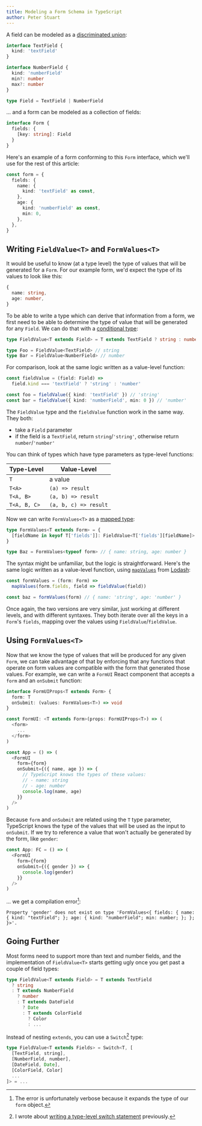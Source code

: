 ```yaml
---
title: Modeling a Form Schema in TypeScript
author: Peter Stuart
---
```


A field can be modeled as a [discriminated union][discriminated-union]:

```typescript
interface TextField {
  kind: 'textField'
}

interface NumberField {
  kind: 'numberField'
  min?: number
  max?: number
}

type Field = TextField | NumberField
```

... and a form can be modeled as a collection of fields:

```typescript
interface Form {
  fields: {
    [key: string]: Field
  }
}
```

Here's an example of a form conforming to this `Form` interface, which we'll use for the rest of this article:

```typescript
const form = {
  fields: {
    name: {
      kind: 'textField' as const,
    },
    age: {
      kind: 'numberField' as const,
      min: 0,
    },
  },
}
```

## Writing `FieldValue<T>` and `FormValues<T>`

It would be useful to know (at a type level) the type of values that will be generated for a `Form`. For our example form, we'd expect the type of its values to look like this:

```typescript
{
  name: string,
  age: number,
}
```

To be able to write a type which can derive that information from a form, we first need to be able to determine the type of value that will be generated for any `Field`. We can do that with a [conditional type][conditional-type]:

```typescript
type FieldValue<T extends Field> = T extends TextField ? string : number

type Foo = FieldValue<TextField> // string
type Bar = FieldValue<NumberField> // number
```

For comparison, look at the same logic written as a value-level function:

```typescript
const fieldValue = (field: Field) =>
  field.kind === 'textField' ? 'string' : 'number'

const foo = fieldValue({ kind: 'textField' }) // 'string'
const bar = fieldValue({ kind: 'numberField', min: 0 }) // 'number'
```

The `FieldValue` type and the `fieldValue` function work in the same way. They both:

- take a `Field` parameter
- if the field is a `TextField`, return `string`/`'string'`, otherwise return `number`/`'number'`

You can think of types which have type parameters as type-level functions:

| Type-Level   | Value-Level           |
| ----------   | -----------           |
| `T`          | a value               |
| `T<A>`       | `(a) => result`       |
| `T<A, B>`    | `(a, b) => result`    |
| `T<A, B, C>` | `(a, b, c) => result` |

Now we can write `FormValues<T>` as a [mapped type][mapped-type]:

```typescript
type FormValues<T extends Form> = {
  [fieldName in keyof T['fields']]: FieldValue<T['fields'][fieldName]>
}

type Baz = FormValues<typeof form> // { name: string, age: number }
```

The syntax might be unfamiliar, but the logic is straightforward. Here's the same logic written as a value-level function, using [`mapValues`][map-values] from [Lodash][lodash]:

```typescript
const formValues = (form: Form) =>
  mapValues(form.fields, field => fieldValue(field))

const baz = formValues(form) // { name: 'string', age: 'number' }
```

Once again, the two versions are very similar, just working at different levels, and with different syntaxes. They both iterate over all the keys in a `Form`'s `fields`, mapping over the values using `FieldValue`/`fieldValue`.

## Using `FormValues<T>`

Now that we know the type of values that will be produced for any given `Form`, we can take advantage of that by enforcing that any functions that operate on form values are compatible with the form that generated those values. For example, we can write a `FormUI` React component that accepts a `form` and an `onSubmit` function:

```typescript
interface FormUIProps<T extends Form> {
  form: T
  onSubmit: (values: FormValues<T>) => void
}

const FormUI: <T extends Form>(props: FormUIProps<T>) => (
  <form>
    ...
  </form>
)

const App = () => (
  <FormUI
    form={form}
    onSubmit={({ name, age }) => {
      // TypeScript knows the types of these values:
      // - name: string
      // - age: number
      console.log(name, age)
    }}
  />
)
```

Because `form` and `onSubmit` are related using the `T` type parameter, TypeScript knows the type of the values that will be used as the input to `onSubmit`. If we try to reference a value that won't actually be generated by the form, like `gender`:

```typescript
const App: FC = () => (
  <FormUI
    form={form}
    onSubmit={({ gender }) => {
      console.log(gender)
    }}
  />
)
```

... we get a compilation error[^verbose-error]:

[^verbose-error]: The error is unfortunately verbose because it expands the type of our `form` object.

`Property 'gender' does not exist on type 'FormValues<{ fields: { name: { kind: "textField"; }; age: { kind: "numberField"; min: number; }; }; }>'.`

## Going Further

Most forms need to support more than text and number fields, and the implementation of `FieldValue<T>` starts getting ugly once you get past a couple of field types:

```typescript
type FieldValue<T extends Field> = T extends TextField
  ? string
  : T extends NumberField
    ? number
    : T extends DateField
      ? Date
      : T extends ColorField
        ? Color
        : ...
```

Instead of nesting `extends`, you can use a `Switch`[^switch] type:

[^switch]: I wrote about [writing a type-level switch statement][switch] previously.

```typescript
type FieldValue<T extends Fields> = Switch<T, [
  [TextField, string],
  [NumberField, number],
  [DateField, Date],
  [ColorField, Color]
  ...
]> = ...
```

[discriminated-union]: https://www.typescriptlang.org/docs/handbook/advanced-types.html#discriminated-unions
[conditional-type]: https://www.typescriptlang.org/docs/handbook/advanced-types.html#conditional-types
[mapped-type]: https://www.typescriptlang.org/docs/handbook/advanced-types.html#mapped-types
[map-values]: https://lodash.com/docs/4.17.15#mapValues
[lodash]: https://lodash.com
[switch]: /posts/2020-03-07-writing-type-level-switch-statement-typescript

